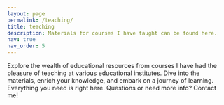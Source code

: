 ```yaml
---
layout: page
permalink: /teaching/
title: teaching
description: Materials for courses I have taught can be found here.
nav: true
nav_order: 5
---
```


Explore the wealth of educational resources from courses I have had the pleasure of teaching at various educational institutes. Dive into the materials, enrich your knowledge, and embark on a journey of learning. Everything you need is right here. Questions or need more info? Contact me!
